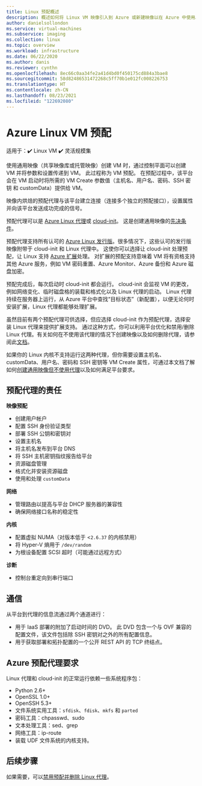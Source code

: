 ```yaml
---
title: Linux 预配概述
description: 概述如何将 Linux VM 映像引入到 Azure 或新建映像以在 Azure 中使用。
author: danielsollondon
ms.service: virtual-machines
ms.subservice: imaging
ms.collection: linux
ms.topic: overview
ms.workload: infrastructure
ms.date: 06/22/2020
ms.author: danis
ms.reviewer: cynthn
ms.openlocfilehash: 8ec66c0aa34fe2a41d4bd0f450175cd884a3bae8
ms.sourcegitcommit: 58d82486531472268c5ff70b1e012fc008226753
ms.translationtype: HT
ms.contentlocale: zh-CN
ms.lasthandoff: 08/23/2021
ms.locfileid: "122692080"
---
```

# <a name="azure-linux-vm-provisioning"></a>Azure Linux VM 预配

适用于：:heavy_check_mark: Linux VM :heavy_check_mark: 灵活规模集 

使用通用映像（共享映像库或托管映像）创建 VM 时，通过控制平面可以创建 VM 并将参数和设置传递到 VM。 此过程称为 VM 预配。 在预配过程中，该平台会在 VM 启动时将所需的 VM Create 参数值（主机名、用户名、密码、SSH 密钥 和 customData）提供给 VM。 

映像内烘焙的预配代理与该平台建立连接（连接多个独立的预配接口），设置属性并向该平台发送成功完成的信号。 

预配代理可以是 [Azure Linux 代理](../extensions/agent-linux.md)或 [cloud-init](./using-cloud-init.md)。 这是创建通用映像的[先决条件](create-upload-generic.md)。

预配代理支持所有认可的 [Azure Linux 发行版](./endorsed-distros.md)。很多情况下，这些认可的发行版映像附带于 cloud-init 和 Linux 代理中。 这使你可以选择让 cloud-init 处理预配，让 Linux 支持 [Azure 扩展](../extensions/features-windows.md)处理。 对扩展的预配支持意味着 VM 将有资格支持其他 Azure 服务，例如 VM 密码重置、Azure Monitor、Azure 备份和 Azure 磁盘加密。

预配完成后，每次启动时 cloud-init 都会运行。 cloud-init 会监视 VM 的更改，例如网络变化、临时磁盘格的装载和格式化以及 Linux 代理的启动。 Linux 代理持续在服务器上运行，从 Azure 平台中查找“目标状态”（新配置），以便无论何时安装扩展，Linux 代理都能够处理扩展。

虽然目前有两个预配代理可供选择，但应选择 cloud-init 作为预配代理，选择安装 Linux 代理来提供扩展支持。 通过这种方式，你可以利用平台优化和禁用/删除 Linux 代理。有关如何在不使用该代理的情况下创建映像以及如何删除代理，请参阅此[文档](disable-provisioning.md)。

如果你的 Linux 内核不支持运行这两种代理，但你需要设置主机名、customData、用户名、密码和 SSH 密钥等 VM Create 属性，可通过本文档了解如何[创建通用映像但不使用代理](no-agent.md)以及如何满足平台要求。


## <a name="provisioning-agent-responsibilities"></a>预配代理的责任

**映像预配**
  
- 创建用户帐户
- 配置 SSH 身份验证类型
- 部署 SSH 公钥和密钥对
- 设置主机名
- 将主机名发布到平台 DNS
- 将 SSH 主机密钥指纹报告给平台
- 资源磁盘管理
- 格式化并安装资源磁盘
- 使用和处理 `customData`
 
**网络**
  
- 管理路由以提高与平台 DHCP 服务器的兼容性
- 确保网络接口名称的稳定性

**内核**
  
- 配置虚拟 NUMA（对版本低于 <`2.6.37` 的内核禁用）
- 将 Hyper-V 熵用于 `/dev/random`
- 为根设备配置 SCSI 超时（可能通过远程方式）

**诊断**
  
- 控制台重定向到串行端口

## <a name="communication"></a>通信
从平台到代理的信息流通过两个通道进行：

- 用于 IaaS 部署的附加了启动时间的 DVD。 此 DVD 包含一个与 OVF 兼容的配置文件，该文件包括除 SSH 密钥对之外的所有配置信息。
- 用于获取部署和拓扑配置的一个公开 REST API 的 TCP 终结点。


## <a name="azure-provisioning-agent-requirements"></a>Azure 预配代理要求
Linux 代理和 cloud-init 的正常运行依赖一些系统程序包：
- Python 2.6+
- OpenSSL 1.0+
- OpenSSH 5.3+
- 文件系统实用工具：`sfdisk`、`fdisk`、`mkfs` 和 `parted`
- 密码工具：chpasswd、sudo
- 文本处理工具：sed、grep
- 网络工具：ip-route
- 装载 UDF 文件系统的内核支持。

## <a name="next-steps"></a>后续步骤

如果需要，可以[禁用预配并删除 Linux 代理](disable-provisioning.md)。
